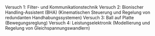Versuch 1: Filter- und Kommunikationstechnik 
Versuch 2: Bionischer Handling-Assistent (BHA) (Kinematischen Steuerung und Regelung von redundanten Handhabungssystemen)
Versuch 3: Ball auf Platte (Bewegungsreglung)
Versuch 4: Leistungselektronik (Modellierung und Regelung von Gleichspannungswandlern)
